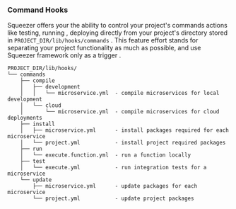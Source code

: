 ### Command Hooks

Squeezer offers your the ability to control your project's commands actions like testing, running , deploying
directly from your project's directory stored in `PROJECT_DIR/lib/hooks/commands` . This feature effort stands for
separating your project functionality as much as possible, and use Squeezer framework only as a trigger .

```
PROJECT_DIR/lib/hooks/
└── commands
    ├── compile
    │   ├── development
    │   │   └── microservice.yml  - compile microservices for local development
    │   └── cloud
    │       └── microservice.yml  - compile microservices for cloud deployments 
    ├── install
    │   ├── microservice.yml      - install packages required for each microservice
    │   └── project.yml           - install project required packages
    ├── run
    │   └── execute.function.yml  - run a function locally
    ├── test
    │   └── execute.yml           - run integration tests for a microservice
    └── update
        ├── microservice.yml      - update packages for each microservice
        └── project.yml           - update project packages
```
